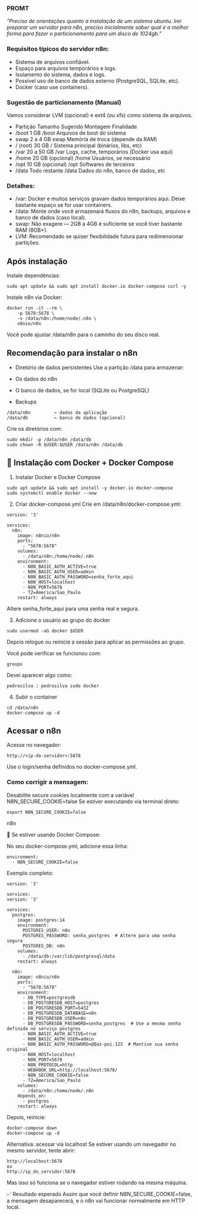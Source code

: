 ### PROMT

_"Preciso de orientações quanto a instalação de um sistema ubuntu.
Irei preparar um servidor para n8n, preciso inicialmente saber qual é a melhor forma para fazer o particionamento para um disco de 1024gb."_


### Requisitos típicos do servidor n8n:
- Sistema de arquivos confiável.
- Espaço para arquivos temporários e logs.
- Isolamento do sistema, dados e logs.
- Possível uso de banco de dados externo (PostgreSQL, SQLite, etc).
- Docker (caso use containers).

### Sugestão de particionamento (Manual)
Vamos considerar LVM (opcional) e ext4 (ou xfs) como sistema de arquivos.

- Partição	Tamanho Sugerido	Montagem	Finalidade
- /boot	1 GB	/boot	Arquivos de boot do sistema
- swap	2 a 4 GB	swap	Memória de troca (depende da RAM)
- / (root)	30 GB	/	Sistema principal (binários, libs, etc)
- /var	20 a 50 GB	/var	Logs, cache, temporários (Docker usa aqui)
- /home	20 GB (opcional)	/home	Usuários, se necessário
- /opt	10 GB (opcional)	/opt	Softwares de terceiros
- /data	Todo restante	/data	Dados do n8n, banco de dados, etc

### Detalhes:

- /var: Docker e muitos serviços gravam dados temporários aqui. Deixe bastante espaço se for usar containers.
- /data: Monte onde você armazenará fluxos do n8n, backups, arquivos e banco de dados (caso local).
- swap: Não exagere — 2GB a 4GB é suficiente se você tiver bastante RAM (8GB+).
- LVM: Recomendado se quiser flexibilidade futura para redimensionar partições.

## Após instalação

Instale dependências:

```
sudo apt update && sudo apt install docker.io docker-compose curl -y
```

Instale n8n via Docker:

```
docker run -it --rm \
    -p 5678:5678 \
    -v /data/n8n:/home/node/.n8n \
    n8nio/n8n
```
Você pode ajustar /data/n8n para o caminho do seu disco real.


## Recomendação para instalar o n8n

- Diretório de dados persistentes
Use a partição /data para armazenar:

- Os dados do n8n
- O banco de dados, se for local (SQLite ou PostgreSQL)
- Backups

```
/data/n8n         ← dados da aplicação
/data/db          ← banco de dados (opcional)
```

Crie os diretórios com:

```
sudo mkdir -p /data/n8n /data/db
sudo chown -R $USER:$USER /data/n8n /data/db
```


## 🐳 Instalação com Docker + Docker Compose

1. Instalar Docker e Docker Compose

```
sudo apt update && sudo apt install -y docker.io docker-compose
sudo systemctl enable docker --now
```

2. Criar docker-compose.yml
Crie em /data/n8n/docker-compose.yml:

```
version: '3'

services:
  n8n:
    image: n8nio/n8n
    ports:
      - "5678:5678"
    volumes:
      - /data/n8n:/home/node/.n8n
    environment:
      - N8N_BASIC_AUTH_ACTIVE=true
      - N8N_BASIC_AUTH_USER=admin
      - N8N_BASIC_AUTH_PASSWORD=senha_forte_aqui
      - N8N_HOST=localhost
      - N8N_PORT=5678
      - TZ=America/Sao_Paulo
    restart: always
```

Altere senha_forte_aqui para uma senha real e segura.


3. Adicione o usuário ao grupo do docker

```
sudo usermod -aG docker $USER
```

Depois relogue ou reinicie a sessão para aplicar as permissões ao grupo.

Você pode verificar se funcionou com:

```
groups
```

Devei aparecer algo como:

```
pedrosilva : pedrosilva sudo docker
```

4. Subir o container

```
cd /data/n8n
docker-compose up -d
```

## Acessar o n8n
Acesse no navegador:

```
http://<ip-do-servidor>:5678
```

Use o login/senha definidos no docker-compose.yml.

### Como corrigir a mensagem:
Desabilite secure cookies localmente com a variável N8N_SECURE_COOKIE=false
Se estiver executando via terminal direto:

```
export N8N_SECURE_COOKIE=false
```
n8n

🐳 Se estiver usando Docker Compose:

No seu docker-compose.yml, adicione essa linha:

```
environment:
  - N8N_SECURE_COOKIE=false
```

Exemplo completo:

```
version: '3'

services:
version: '3'

services:
  postgres:
    image: postgres:14
    environment:
      POSTGRES_USER: n8n
      POSTGRES_PASSWORD: senha_postgres  # Altere para uma senha segura
      POSTGRES_DB: n8n
    volumes:
      - /data/db:/var/lib/postgresql/data
    restart: always

  n8n:
    image: n8nio/n8n
    ports:
      - "5678:5678"
    environment:
      - DB_TYPE=postgresdb
      - DB_POSTGRESDB_HOST=postgres
      - DB_POSTGRESDB_PORT=5432
      - DB_POSTGRESDB_DATABASE=n8n
      - DB_POSTGRESDB_USER=n8n
      - DB_POSTGRESDB_PASSWORD=senha_postgres  # Use a mesma senha definida no serviço postgres
      - N8N_BASIC_AUTH_ACTIVE=true
      - N8N_BASIC_AUTH_USER=admin
      - N8N_BASIC_AUTH_PASSWORD=@Qaz-poi.123  # Mantive sua senha original
      - N8N_HOST=localhost
      - N8N_PORT=5678
      - N8N_PROTOCOL=http
      - WEBHOOK_URL=http://localhost:5678/
      - N8N_SECURE_COOKIE=false
      - TZ=America/Sao_Paulo
    volumes:
      - /data/n8n:/home/node/.n8n
    depends_on:
      - postgres
    restart: always

```

Depois, reinicie:

```
docker-compose down
docker-compose up -d
```

Alternativa: acessar via localhost
Se estiver usando um navegador no mesmo servidor, tente abrir:

```
http://localhost:5678
ou
http://ip_do_servidor:5678
```
Mas isso só funciona se o navegador estiver rodando na mesma máquina.

✅ Resultado esperado
Assim que você definir N8N_SECURE_COOKIE=false, a mensagem desaparecerá, e o n8n vai funcionar normalmente em HTTP local.



```
```


```
```


```
```

